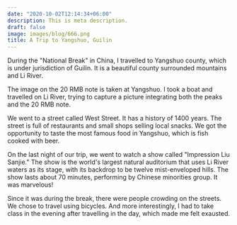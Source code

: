 ```yaml
---
date: "2020-10-02T12:14:34+06:00"
description: This is meta description.
draft: false
image: images/blog/666.png
title: A Trip to Yangshuo, Guilin
---
```


During the "National Break" in China, I travelled to Yangshuo county, which is under jurisdiction of Guilin. It is a beautiful county surrounded mountains and Li River.  

The image on the 20 RMB note is taken at Yangshuo. I took a boat and travelled on Li River, trying to capture a picture integrating both the peaks and the 20 RMB note. 

We  went to a street called West Street. It has a history of 1400 years. The street is full of restaurants and small shops selling local snacks. We got the opportunity to taste the most famous food in Yangshuo, which is fish cooked with beer. 

On the last night of our trip, we went to watch a show called "Impression Liu Sanjie." The show is the world's largest natural auditorium that uses Li River waters as its stage, with its backdrop to be twelve mist-enveloped hills. The show lasts about 70 minutes, performing by Chinese minorities group. It was marvelous!

Since it was during the break, there were people crowding on the streets. We chose to travel using bicycles. And more interestingly, I had to take class in the evening after travelling in the day, which made me felt exausted. 
